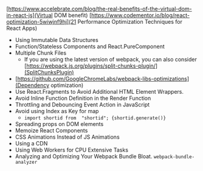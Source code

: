 [https://www.accelebrate.com/blog/the-real-benefits-of-the-virtual-dom-in-react-js](Virtual DOM benefit)
[https://www.codementor.io/blog/react-optimization-5wiwjnf9hj](21 Performance Optimization Techniques for React Apps)
 - Using Immutable Data Structures
 - Function/Stateless Components and React.PureComponent
 - Multiple Chunk Files
   - If you are using the latest version of webpack, you can also consider [https://webpack.js.org/plugins/split-chunks-plugin/](SplitChunksPlugin)
 - [https://github.com/GoogleChromeLabs/webpack-libs-optimizations](Dependency optimization)
 - Use React.Fragments to Avoid Additional HTML Element Wrappers.
 - Avoid Inline Function Definition in the Render Function
 - Throttling and Debouncing Event Action in JavaScript
 - Avoid using Index as Key for map
   - `import shortid from  "shortid"; {shortid.generate()}`
 - Spreading props on DOM elements
 - Memoize React Components
 - CSS Animations Instead of JS Animations
 - Using a CDN
 - Using Web Workers for CPU Extensive Tasks
 - Analyzing and Optimizing Your Webpack Bundle Bloat. `webpack-bundle-analyzer`